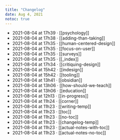 ```yaml
---
title: "Changelog"
date: Aug 4, 2021
notoc: true
---
```


- 2021-08-04 at 17h39 · [[psychology]]
- 2021-08-04 at 17h38 · [[adding-than-taking]]
- 2021-08-04 at 17h35 · [[human-centered-design]]
- 2021-08-04 at 17h35 · [[focus-on-user]]
- 2021-08-04 at 17h35 · [[surveys]]
- 2021-08-04 at 17h35 · [[_index]]
- 2021-08-04 at 17h34 · [[critiquing-design]]
- 2021-08-04 at 15h42 · [[indesign]]
- 2021-08-04 at 15h42 · [[tooling]]
- 2021-08-04 at 13h41 · [[obsidian]]
- 2021-08-04 at 13h06 · [[how-should-we-teach]]
- 2021-08-04 at 13h06 · [[education]]
- 2021-08-04 at 12h13 · [[in-progress]]
- 2021-08-04 at 11h24 · [[corner]]
- 2021-08-04 at 11h23 · [[writing-temp]]
- 2021-08-04 at 11h23 · [[toc]]
- 2021-08-04 at 11h23 · [[no-toc]]
- 2021-08-04 at 11h23 · [[changelog-temp]]
- 2021-08-04 at 11h23 · [[actual-notes-with-toc]]
- 2021-08-04 at 11h23 · [[actual-notes-no-toc]]
